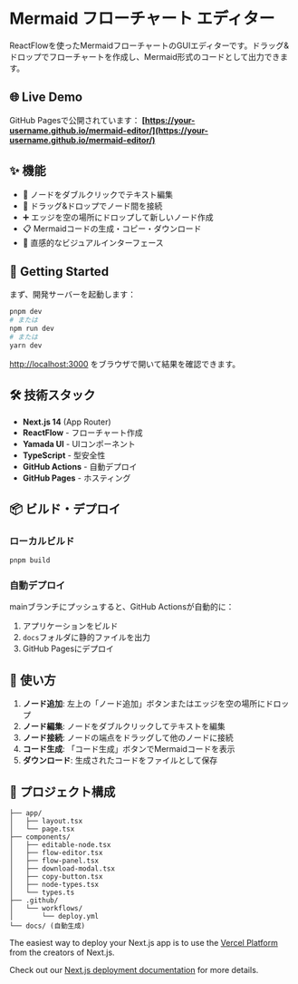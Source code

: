 # Mermaid フローチャート エディター

ReactFlowを使ったMermaidフローチャートのGUIエディターです。ドラッグ&ドロップでフローチャートを作成し、Mermaid形式のコードとして出力できます。

## 🌐 Live Demo

GitHub Pagesで公開されています：
**[https://your-username.github.io/mermaid-editor/](https://your-username.github.io/mermaid-editor/)**

## ✨ 機能

- 📝 ノードをダブルクリックでテキスト編集
- 🔗 ドラッグ&ドロップでノード間を接続
- ➕ エッジを空の場所にドロップして新しいノード作成
- 📋 Mermaidコードの生成・コピー・ダウンロード
- 🎨 直感的なビジュアルインターフェース

## 🚀 Getting Started

まず、開発サーバーを起動します：

```bash
pnpm dev
# または
npm run dev
# または
yarn dev
```

[http://localhost:3000](http://localhost:3000) をブラウザで開いて結果を確認できます。

## 🛠️ 技術スタック

- **Next.js 14** (App Router)
- **ReactFlow** - フローチャート作成
- **Yamada UI** - UIコンポーネント
- **TypeScript** - 型安全性
- **GitHub Actions** - 自動デプロイ
- **GitHub Pages** - ホスティング

## 📦 ビルド・デプロイ

### ローカルビルド
```bash
pnpm build
```

### 自動デプロイ
mainブランチにプッシュすると、GitHub Actionsが自動的に：
1. アプリケーションをビルド
2. `docs`フォルダに静的ファイルを出力
3. GitHub Pagesにデプロイ

## 🎯 使い方

1. **ノード追加**: 左上の「ノード追加」ボタンまたはエッジを空の場所にドロップ
2. **ノード編集**: ノードをダブルクリックしてテキストを編集
3. **ノード接続**: ノードの端点をドラッグして他のノードに接続
4. **コード生成**: 「コード生成」ボタンでMermaidコードを表示
5. **ダウンロード**: 生成されたコードをファイルとして保存

## 📁 プロジェクト構成

```
├── app/
│   ├── layout.tsx
│   └── page.tsx
├── components/
│   ├── editable-node.tsx
│   ├── flow-editor.tsx
│   ├── flow-panel.tsx
│   ├── download-modal.tsx
│   ├── copy-button.tsx
│   ├── node-types.tsx
│   └── types.ts
├── .github/
│   └── workflows/
│       └── deploy.yml
└── docs/ (自動生成)
```

The easiest way to deploy your Next.js app is to use the [Vercel Platform](https://vercel.com/new?utm_medium=default-template&filter=next.js&utm_source=create-next-app&utm_campaign=create-next-app-readme) from the creators of Next.js.

Check out our [Next.js deployment documentation](https://nextjs.org/docs/deployment) for more details.
